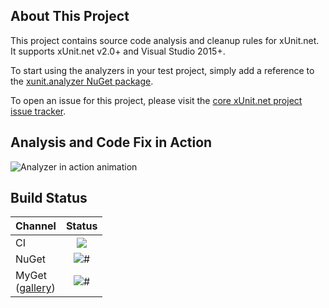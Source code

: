 ## About This Project

This project contains source code analysis and cleanup rules for xUnit.net. It supports xUnit.net v2.0+ and Visual Studio 2015+.

To start using the analyzers in your test project, simply add a reference to the [xunit.analyzer NuGet package](https://www.nuget.org/packages/xunit.analyzers/).

To open an issue for this project, please visit the [core xUnit.net project issue tracker](https://github.com/xunit/xunit/issues).

## Analysis and Code Fix in Action

![Analyzer in action animation](https://cloud.githubusercontent.com/assets/607223/25752060/fb4af444-316b-11e7-9e7c-fc69ade132fb.gif)

## Build Status


Channel  | Status
-------- | :-------:
CI |  <a href="https://ci.appveyor.com/project/xunit/xunit.analyzers"><img src="https://ci.appveyor.com/api/projects/status/qvurc9j02j8a8qy4/branch/master?svg=true" /></a>
NuGet | ![#](https://img.shields.io/nuget/v/xunit.analyzers.svg?style=flat)
MyGet<br>([gallery](https://www.myget.org/gallery/xunit/)) | ![#](https://img.shields.io/myget/xunit/vpre/xunit.analyzers.svg?style=flat)
